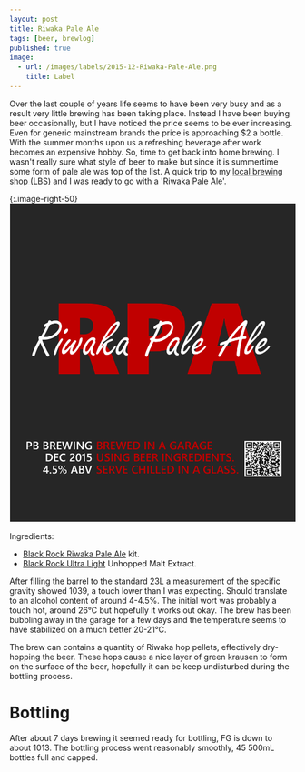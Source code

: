 ```yaml
---
layout: post
title: Riwaka Pale Ale
tags: [beer, brewlog]
published: true
image: 
  - url: /images/labels/2015-12-Riwaka-Pale-Ale.png
    title: Label
---
```


Over the last couple of years life seems to have been very busy and as a
result very little brewing has been taking place.  Instead I have been buying
beer occasionally, but I have noticed the price seems to be ever increasing.
Even for generic mainstream brands the price is approaching $2 a bottle.  With
the summer months upon us a refreshing beverage after work becomes an
expensive hobby.  So, time to get back into home brewing.  I wasn't really
sure what style of beer to make but since it is summertime some form of pale
ale was top of the list.  A quick trip to my [local brewing shop
(LBS)](http://www.bininn.co.nz/locations/lincoln-road) and I was ready to go
with a 'Riwaka Pale Ale'.

{:.image-right-50}
![Label](/images/labels/2015-12-Riwaka-Pale-Ale.png)

Ingredients:

* [Black Rock Riwaka Pale Ale](http://www.blackrock.co.nz/brew-kits/item/73-riwaka-pale-ale) kit.
* [Black Rock Ultra Light](http://www.blackrock.co.nz/malt-extracts/item/67-unhopped-ultra-light) Unhopped Malt Extract.

After filling the barrel to the standard 23L a measurement of the specific
gravity showed 1039, a touch lower than I was expecting.  Should translate to
an alcohol content of around 4-4.5%.  The initial wort was probably a touch
hot, around 26°C but hopefully it works out okay.  The brew has been bubbling
away in the garage for a few days and the temperature seems to have stabilized
on a much better 20-21°C.

The brew can contains a quantity of Riwaka hop pellets, effectively dry-
hopping the beer.  These hops cause a nice layer of green krausen to form on
the surface of the beer, hopefully it can be keep undisturbed during the
bottling process.

# Bottling

After about 7 days brewing it seemed ready for bottling, FG is down to about 1013.
The bottling process went reasonably smoothly, 45 500mL bottles full and capped.

